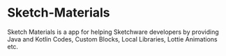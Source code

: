 # Sketch-Materials
Sketch Materials is a app for helping Sketchware developers by providing Java and Kotlin Codes, Custom Blocks, Local Libraries, Lottie Animations etc.  
